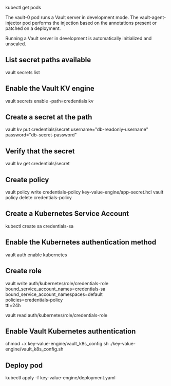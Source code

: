 kubectl get pods

The vault-0 pod runs a Vault server in development mode. The vault-agent-injector pod performs the injection based on the annotations present or patched on a deployment.

Running a Vault server in development is automatically initialized and unsealed.

## List secret paths available ##
vault secrets list

## Enable the Vault KV engine ##
vault secrets enable -path=credentials kv

## Create a secret at the path ##
vault kv put credentials/secret username="db-readonly-username" password="db-secret-password"

## Verify that the secret ##
vault kv get credentials/secret

## Create policy ##
vault policy write credentials-policy key-value-engine/app-secret.hcl
vault policy delete credentials-policy

## Create a Kubernetes Service Account ##
kubectl create sa credentials-sa

## Enable the Kubernetes authentication method ##
vault auth enable kubernetes

## Create role ##
vault write auth/kubernetes/role/credentials-role \
      bound_service_account_names=credentials-sa \
      bound_service_account_namespaces=default \
      policies=credentials-policy \
      ttl=24h

vault read auth/kubernetes/role/credentials-role

## Enable Vault Kubernetes authentication ##

chmod +x key-value-engine/vault_k8s_config.sh
./key-value-engine/vault_k8s_config.sh

## Deploy pod ##
kubectl apply -f key-value-engine/deployment.yaml